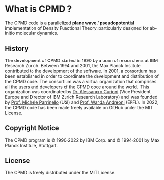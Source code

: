 What is CPMD ?
==============

The CPMD code is a parallelized **plane wave / pseudopotential** implementation of Density Functional Theory, particularly designed for ab-initio molecular dynamics.

## History

The development of CPMD started in 1990 by a team of researchers at IBM Research Zurich. Between 1994 and 2001, the Max Planck Institute contributed to the development of the software. In 2001, a consortium has been established in order to coordinate the development and distribution of the CPMD code. The consortium was a virtual organization that comprises all the users and developers of the CPMD code around the world.  This organization was coordinated by [Dr. Alessandro Curioni](http://researcher.watson.ibm.com/researcher/view.php?person=zurich-cur) (Vice President Europe and Director of IBM Zurich Research Laboratory) and  was founded by [Prof. Michele Parrinello](http://www.rgp.ethz.ch) (USI) and [Prof. Wanda Andreoni](http://c3pn.epfl.ch/page-77528-en.html) (EPFL). In 2022, the CPMD code has been made freely available on GitHub under the MIT License.


## Copyright Notice

The CPMD program is © 1990-2022 by IBM Corp. and © 1994-2001 by Max Planck Institute, Stuttgart. 


## License

The CPMD is freely distributed under the MIT License.
